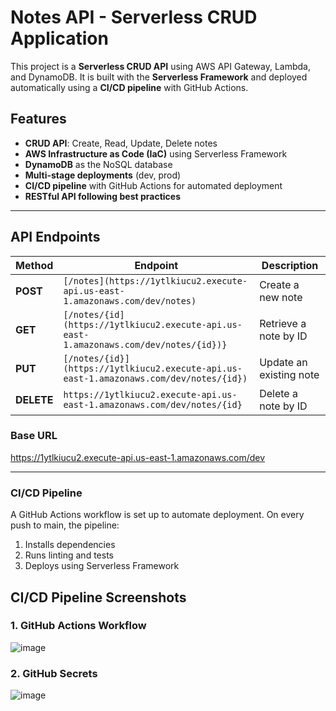 # Notes API - Serverless CRUD Application

This project is a **Serverless CRUD API** using AWS API Gateway, Lambda, and DynamoDB. It is built with the **Serverless Framework** and deployed automatically using a **CI/CD pipeline** with GitHub Actions.

## Features
- **CRUD API**: Create, Read, Update, Delete notes  
- **AWS Infrastructure as Code (IaC)** using Serverless Framework  
- **DynamoDB** as the NoSQL database  
- **Multi-stage deployments** (dev, prod)  
- **CI/CD pipeline** with GitHub Actions for automated deployment  
- **RESTful API following best practices**  

---

## **API Endpoints**
| Method | Endpoint | Description |
|--------|-------------------------------|-------------|
| **POST** | `[/notes](https://1ytlkiucu2.execute-api.us-east-1.amazonaws.com/dev/notes)` | Create a new note |
| **GET** | `[/notes/{id](https://1ytlkiucu2.execute-api.us-east-1.amazonaws.com/dev/notes/{id})}` | Retrieve a note by ID |
| **PUT** | `[/notes/{id}](https://1ytlkiucu2.execute-api.us-east-1.amazonaws.com/dev/notes/{id})` | Update an existing note |
| **DELETE** | `https://1ytlkiucu2.execute-api.us-east-1.amazonaws.com/dev/notes/{id}` | Delete a note by ID |

### **Base URL**
https://1ytlkiucu2.execute-api.us-east-1.amazonaws.com/dev

---
### **CI/CD Pipeline**

A GitHub Actions workflow is set up to automate deployment. On every push to main, the pipeline:

1. Installs dependencies
2. Runs linting and tests
3. Deploys using Serverless Framework

## CI/CD Pipeline Screenshots

### 1. GitHub Actions Workflow  
![image](https://github.com/user-attachments/assets/8e4bd942-4036-4be7-83ac-651d02766b96)


### 2. GitHub Secrets  
![image](https://github.com/user-attachments/assets/ab34a3e2-f8e7-4931-a9dd-eb419c60d9bb)

   

